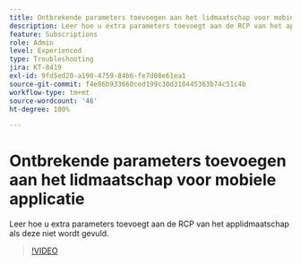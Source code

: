 ```yaml
---
title: Ontbrekende parameters toevoegen aan het lidmaatschap voor mobiele applicatie
description: Leer hoe u extra parameters toevoegt aan de RCP van het applidmaatschap als deze niet wordt gevuld.
feature: Subscriptions
role: Admin
level: Experienced
type: Troubleshooting
jira: KT-8419
exl-id: 9fd5ed20-a190-4759-84b6-fe7d08e61ea1
source-git-commit: f4e86b933660ced199c30d318445363b74c51c4b
workflow-type: tm+mt
source-wordcount: '46'
ht-degree: 100%

---
```


# Ontbrekende parameters toevoegen aan het lidmaatschap voor mobiele applicatie

Leer hoe u extra parameters toevoegt aan de RCP van het applidmaatschap als deze niet wordt gevuld.

>[!VIDEO](https://video.tv.adobe.com/v/335950?quality=12&learn=on)
